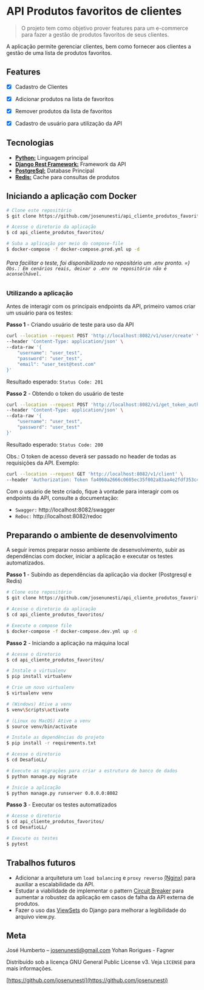 # API Produtos favoritos de clientes
> O projeto tem como objetivo prover features para um e-commerce para fazer a gestão de produtos favoritos de seus clientes.


A aplicação permite gerenciar clientes, bem como fornecer aos clientes a gestão de uma lista de produtos favoritos.

## Features
- [x] Cadastro de Clientes
- [x] Adicionar produtos na lista de favoritos 
- [x] Remover produtos da lista de favoritos
- [x] Cadastro de usuário para utilização da API


## Tecnologias

- [**Python:**](https://www.python.org/) Linguagem principal
- [**Django Rest Framework:**](https://www.django-rest-framework.org/) Framework da API
- [**PostgreSql:**](https://www.postgresql.org/) Database Principal
- [**Redis:**](https://redis.io/) Cache para consultas de produtos

## Iniciando a aplicação com Docker

```sh
# Clone este repositório
$ git clone https://github.com/josenunesti/api_cliente_produtos_favoritos.git

# Acesse o diretorio da aplicação
$ cd api_cliente_produtos_favoritos/

# Suba a aplicação por meio do compose-file
$ docker-compose -f docker-compose.prod.yml up -d
```
###### Para facilitar o teste, foi disponibilizado no repositório um .env pronto. =) `Obs.: Em cenários reais, deixar o .env no repositório não é aconselhável.`

### Utilizando a aplicação

Antes de interagir com os principais endpoints da API, primeiro vamos criar um usuário para os testes:

**Passo 1** - Criando usuário de teste para uso da API
```sh
curl --location --request POST 'http://localhost:8082/v1/user/create' \
--header 'Content-Type: application/json' \
--data-raw '{
    "username": "user_test",
    "password": "user_test",
    "email": "user_test@test.com"
}'
```
Resultado esperado: `Status Code: 201`

**Passo 2** - Obtendo o token do usuário de teste
```sh
curl --location --request POST 'http://localhost:8082/v1/get_token_auth' \
--header 'Content-Type: application/json' \
--data-raw '{
    "username": "user_test",
    "password": "user_test"
}'
```
Resultado esperado: `Status Code: 200`

Obs.: O token de acesso deverá ser passado no header de todas as requisições da API. Exemplo:
```sh
curl --location --request GET 'http://localhost:8082/v1/client' \
--header 'Authorization: Token fa4060a2666c0605ec35f002a83aa4e2fdf353c4'
```

Com o usuário de teste criado, fique à vontade para interagir com os endpoints da API, consulte a documentação:

- `Swagger:` http://localhost:8082/swagger
- `ReDoc:` http://localhost:8082/redoc

## Preparando o ambiente de desenvolvimento

A seguir iremos preparar nosso ambiente de desenvolvimento, subir as dependências com docker, iniciar a aplicação e executar os testes automatizados. 

**Passo 1** - Subindo as dependências da aplicação via docker (Postgresql e Redis)
```sh
# Clone este repositório
$ git clone https://github.com/josenunesti/api_cliente_produtos_favoritos.git

# Acesse o diretorio da aplicação
$ cd api_cliente_produtos_favoritos/

# Execute o compose file
$ docker-compose -f docker-compose.dev.yml up -d
```

**Passo 2** - Iniciando a aplicação na máquina local
```sh
# Acesse o diretorio
$ cd api_cliente_produtos_favoritos/

# Instale o virtualenv
$ pip install virtualenv

# Crie um novo virtualenv
$ virtualenv venv

# (Windows) Ative a venv
$ venv\Scripts\activate

# (Linux ou MacOS) Ative a venv
$ source venv/bin/activate

# Instale as dependências do projeto
$ pip install -r requirements.txt

# Acesse o diretorio
$ cd DesafioLL/

# Execute as migrações para criar a estrutura de banco de dados
$ python manage.py migrate

# Inicie a aplicação
$ python manage.py runserver 0.0.0.0:8082
```

**Passo 3** - Executar os testes automatizados

```sh
# Acesse o diretorio
$ cd api_cliente_produtos_favoritos/
$ cd DesafioLL/

# Execute os testes
$ pytest
```

## Trabalhos futuros
- Adicionar a arquitetura um `load balancing` e `proxy reverso` [(Nginx)](https://www.nginx.com/) para auxiliar a escalabilidade da API.
- Estudar a viabilidade de implementar o pattern [Circuit Breaker](https://martinfowler.com/bliki/CircuitBreaker.html) para aumentar a robustez da aplicação em casos de falha da API externa de produtos.
- Fazer o uso das [ViewSets](https://www.django-rest-framework.org/api-guide/viewsets/) do Django para melhorar a legibilidade do arquivo view.py.  
## Meta

José Humberto – josenunesti@gmail.com
Yohan Rorigues - 
Fagner

Distribuído sob a licença GNU General Public License v3. Veja `LICENSE` para mais informações.

[https://github.com/josenunesti](https://github.com/josenunesti)